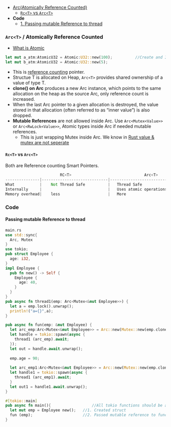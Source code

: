 - [Arc(Atomically Reference Counted)](#arc)
  - [`Rc<T>` vs `Arc<T>`](#vs)
- **Code**
  - [1. Passing mutable Reference to thread](#c1)

<a name=arc></a>
### `Arc<T>` / Atomically Reference Counted
- [What is Atomic](/Threads_Processes_IPC/Terms)
```rs
let mut a_atm:AtomicU32 = Atomic:U32::new(100);          //Create and Initialize Atomic variable(a_atm)
let mut b_atm:AtomicU32 = Atomic:U32::new(5);
```
- This is [reference counting](/Languages/Programming_Languages/Rust/Smart_Pointers/) pointer.
- Structue T is allocated on Heap, `Arc<T>` provides shared ownership of a value of type T.
- **clone() on Arc** produces a new Arc instance, which points to the same allocation on the heap as the source Arc, only reference count is increased.
- When the last Arc pointer to a given allocation is destroyed, the value stored in that allocation (often referred to as “inner value”) is also dropped.
- **Mutable References** are not allowed inside Arc. Use `Arc<Mutex<Value>>` or `Arc<RwLock<Value>>`, Atomic types inside Arc if needed mutable references.
  - This is just wrapping Mutex inside Arc. We know in [Rust value & mutex are not seperate](/Threads_Processes_IPC/IPC/synchronization/Mutex#rs)

<a name=vs></a>
#### `Rc<T>` vs `Arc<T>`
Both are Reference counting Smart Pointers.
```rs
                        RC<T>                                Arc<T>
---------------|-----------------------------|---------------------------------
What           |    Not Thread Safe          |   Thread Safe
Internally     |                             |   Uses atomic operations for reference counting
Memory overhead|    less                     |   More
```

### Code
<a name=c1></a>
#### Passing mutable Reference to thread
```rs
main.rs
use std::sync{
  Arc, Mutex
}
use tokio;
pub struct Employee {
  age: i32,
}
impl Employee {
  pub fn new() -> Self {
    Employee {
      age: 40,
    }
  }
}
pub async fn thread1(emp: Arc<Mutex<&mut Employee>>) {                          //6. Collected Arc<Mutex<Employee>>
  let a = emp.lock().unwrap();                                                  //7. locked mutex to access value inside it
  println!("a={}",a);                                                           //40
}

pub async fn fun(emp: &mut Employee) {
  let arc_emp:Arc<Mutex<&mut Employee>> = Arc::new(Mutex::new(emp.clone()));    //3. Created Arc<Mutex> clone(). ie it points to original object
  let handle = tokio::spawn(async {                                             //4. Created Green Thread(User level Thread)
    thread1 (arc_emp).await;                                                    //5. passed Arc<Mutex<Employee>> to thread.
  });                                                                                Note we are not passing Arc<Mutex<&mut Employee>>
  let out = handle.await.unwrap();
  
  emp.age = 90;                                                                 //8. Original value inside struct is changed
  
  let arc_emp1:Arc<Mutex<&mut Employee>> = Arc::new(Mutex::new(emp.clone()));    //9. Created new Arc reference
  let handle1 = tokio::spawn(async {
    thread1 (arc_emp1).await;
  }
  let out1 = handle1.await.unwrap();                                            //10. a=90. ie Changed value is accessed using threads
}

#[tokio::main]
pub async fn main(){                  //All tokio functions should be async
  let mut emp = Employee new();   //1. Created struct
  fun (emp);                      //2. Passed mutable reference to function
}
```
